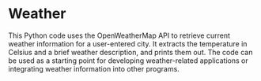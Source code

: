 # Weather
This Python code uses the OpenWeatherMap API to retrieve current weather information for a user-entered city. It extracts the temperature in Celsius and a brief weather description, and prints them out. The code can be used as a starting point for developing weather-related applications or integrating weather information into other programs.
